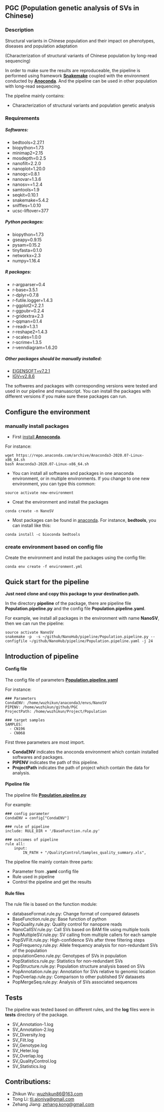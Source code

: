 ## PGC (Population genetic analysis of SVs in Chinese)



### Description

Structural variants in Chinese population and their impact on phenotypes, diseases and population adaptation

(Characterization of structural variants of Chinese population by long-read sequencing)


In order to make sure the results are reproduceable, the pipeline is performed using framework [**Snakemake**](https://snakemake.readthedocs.io/en/stable/) coupled with the environment conducted by [**Anoconda**](https://www.anaconda.com/). And the pipeline can be used in other population with long-read sequencing.

The pipeline mainly contains:

* Characterization of structural variants and population genetic analysis



### Requirements

##### Softwares:
  * bedtools=2.27.1
  * biopython=1.73
  * minimap2=2.15
  * mosdepth=0.2.5
  * nanofilt=2.2.0
  * nanoplot=1.20.0
  * nanoqc=0.8.1
  * nanovar=1.3.6
  * nanosv==1.2.4
  * samtools=1.9
  * seqkit=0.10.1
  * snakemake=5.4.2
  * sniffles=1.0.10
  * ucsc-liftover=377


##### Python packages:
  * biopython=1.73
  * gseapy=0.9.15
  * pysam=0.15.2
  * tinyfasta=0.1.0
  * networkx=2.3
  * numpy=1.16.4

##### R packages:
  * r-argparser=0.4
  * r-base=3.5.1
  * r-dplyr=0.7.8
  * r-futile.logger=1.4.3
  * r-ggplot2=2.2.1
  * r-ggpubr=0.2.4
  * r-gridextra=2.3
  * r-qqman=0.1.4
  * r-readr=1.3.1
  * r-reshape2=1.4.3
  * r-scales=1.0.0
  * r-scrime=1.3.5
  * r-venndiagram=1.6.20

##### Other packages should be manually installed:
  * [EIGENSOFT=v7.2.1](https://github.com/DReichLab/EIG)
  * [IGV=v2.8.6](http://software.broadinstitute.org/software/igv/)


The softweres and packages with corresponding versions were tested and used in our pipeline and manuascript.
You can install the packages with different versions if you make sure these packages can run.


## Configure the environment

### manually install packages

* First [install **Annoconda**](https://docs.anaconda.com/anaconda/install/linux/). 

For instance:
```
wget https://repo.anaconda.com/archive/Anaconda3-2020.07-Linux-x86_64.sh
bash Anaconda3-2020.07-Linux-x86_64.sh
```


* You can install all softwares and packages in one anaconda environment, or in multiple environments.
If you change to one new environment, you can type this common:
```
source activate new-environment
```


* Creat the environment and install the packages
```
conda create -n NanoSV
```

* Most packages can be found in [anaconda](https://anaconda.org/).
For instance, **bedtools**, you can install like this:
```
conda install -c bioconda bedtools
```

### create environment based on config file

Create the environment and install the packages using the config file:
```
conda env create -f environment.yml
```







## Quick start for the pipeline


**Just need clone and copy this package to your destination path.**

In the directory **pipeline** of the package, there are pipeline file **Population.pipeline.py** and the config file **Population.pipeline.yaml**.

For example, we install all packages in the environment with name **NanoSV**,
then we can run the pipeline:
```   
source activate NanoSV
snakemake -p  -s ~/github/NanoHub/pipeline/Population.pipeline.py --configfile ~/github/NanoHub/pipeline/Population.pipeline.yaml -j 24
```




   
## Introduction of pipeline

#### Config file
The config file of parameters [**Population.pipeline.yaml**](https://github.com/ZhikunWu/PGC/blob/master/pipeline/Population.pipeline.yaml)

For instance:
```
### Parameters
CondaENV: /home/wuzhikun/anaconda3/envs/NanoSV
PIPENV: /home/wuzhikun/github/PGC
ProjectPath: /home/wuzhikun/Project/Population

### target samples
SAMPLES:
  - CN196
  - CN068

```

First three parameters are most import. 

* **CondaENV** indicates the anoconda environment which contain installed softwares and packages.
* **PIPENV** indicates the path of this pipeline.
* **ProjectPath** indicates the path of project which contain the data for analysis.


#### Pipeline file
The pipeline file [**Population.pipeline.py**](https://github.com/ZhikunWu/PGC/blob/master/pipeline/Population.pipeline.py)

For example:
```
### config parameter
CondaENV = config["CondaENV"]

### rule of pipeline
include: RULE_DIR + '/BaseFunction.rule.py'

### outcomes of pipeline
rule all:
    input:
        IN_PATH + "/QualityControl/Samples_quality_summary.xls",
```


The pipeline file mainly contain three parts:

* Parameter from **.yaml** config file
* Rule used in pipeline
* Control the pipeline and get the results



#### Rule files

The rule file is based on the function module:

* databaseFormat.rule.py: Change format of compared datasets
* BaseFunction.rule.py: Base function of python
* PopQuality.rule.py: Quality control for nanopore reads
* NanoCallSV.rule.py: Call SVs based on BAM file using multiple tools
* PopMultipleSV.rule.py: SV calling from multiple callers for each sample
* PopSVFilt.rule.py: High-confidence SVs after three filtering steps
* PopFrequency.rule.py: Allele frequency analysis for non-redundant SVs of the population
* populationGeno.rule.py: Genotypes of SVs in population
* PopStatistics.rule.py: Statistics for non-redundant SVs
* PopStructure.rule.py: Population structure analysis based on SVs
* PopAnnotation.rule.py: Annotation for SVs relative to genomic location
* PopOverlap.rule.py: Comparison to other published SV dataasets
* PopMergeSeq.rule.py: Analysis of SVs associated sequences


## Tests

The pipeline was tested based on different rules, and the **log** files were in **tests** directory of the package.

* SV_Annotation-1.log
* SV_Annotation-2.log
* SV_Diversity.log
* SV_Filt.log
* SV_Genotype.log
* SV_Heter.log
* SV_Overlap.log
* SV_QualityControl.log
* SV_Statistics.log


## Contributions:

* Zhikun Wu: wuzhikun86@163.com
* Tong Li: tli.aioniya@gmail.com
* Zehang Jiang: zehang.kong@gmail.com
